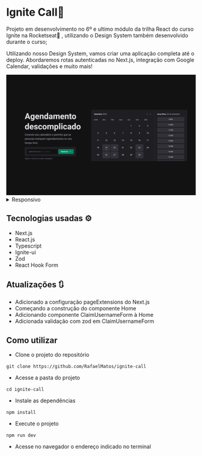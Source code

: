 # Ignite Call📅
Projeto em desenvolvimento no 6º e ultimo módulo da trilha React do curso Ignite na Rocketseat🚀 , utilizando o Design System também desenvolvido durante o curso;

Utilizando nosso Design System, vamos criar uma aplicação completa até o deploy. Abordaremos rotas autenticadas no Next.js, integração com Google Calendar, validações e muito mais!

<img src='./src/assets/tela.gif' alt='gif da tela da aplicação Ignite Call'>

<details>
    <summary>Responsivo</summary>
    <img src='./src/assets/responsive.png' alt='print da tela da aplicação Ignite Call'>
</details>

## Tecnologias usadas ⚙
  - Next.js
  - React.js
  - Typescript
  - Ignite-ui
  - Zod
  - React Hook Form

## Atualizações 🔃
  - Adicionado a configuração pageExtensions do Next.js
  - Começando a construção do componente Home
  - Adicionando componente ClaimUsernameForm à Home
  - Adicionada validação com zod em ClaimUsernameForm

## Como utilizar
- Clone o projeto do repositório
```
git clone https://github.com/RafaelMatos/ignite-call
```
- Acesse a pasta do projeto
```
cd ignite-call
```
- Instale as dependências 
```
npm install
```
- Execute o projeto
```
npm run dev
```
- Acesse no navegador o endereço indicado no terminal


